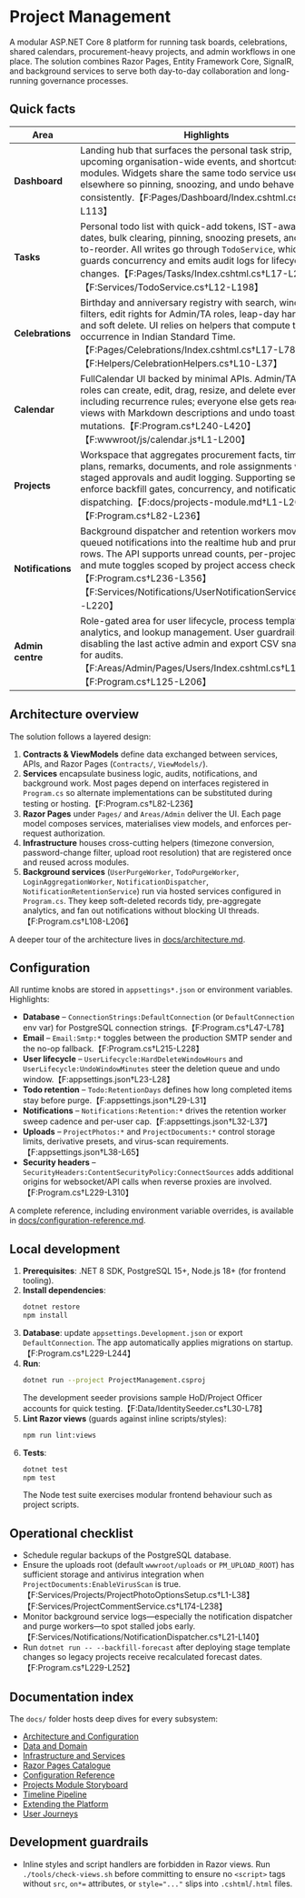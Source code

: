# Project Management

A modular ASP.NET Core 8 platform for running task boards, celebrations, shared calendars, procurement-heavy projects, and admin workflows in one place. The solution combines Razor Pages, Entity Framework Core, SignalR, and background services to serve both day-to-day collaboration and long-running governance processes.

## Quick facts

| Area | Highlights |
| --- | --- |
| **Dashboard** | Landing hub that surfaces the personal task strip, upcoming organisation-wide events, and shortcuts to key modules. Widgets share the same todo service used elsewhere so pinning, snoozing, and undo behave consistently.【F:Pages/Dashboard/Index.cshtml.cs†L18-L113】 |
| **Tasks** | Personal todo list with quick-add tokens, IST-aware due dates, bulk clearing, pinning, snoozing presets, and drag-to-reorder. All writes go through `TodoService`, which guards concurrency and emits audit logs for lifecycle changes.【F:Pages/Tasks/Index.cshtml.cs†L17-L206】【F:Services/TodoService.cs†L12-L198】 |
| **Celebrations** | Birthday and anniversary registry with search, window filters, edit rights for Admin/TA roles, leap-day handling, and soft delete. UI relies on helpers that compute the next occurrence in Indian Standard Time.【F:Pages/Celebrations/Index.cshtml.cs†L17-L78】【F:Helpers/CelebrationHelpers.cs†L10-L37】 |
| **Calendar** | FullCalendar UI backed by minimal APIs. Admin/TA/HoD roles can create, edit, drag, resize, and delete events including recurrence rules; everyone else gets read-only views with Markdown descriptions and undo toasts on mutations.【F:Program.cs†L240-L420】【F:wwwroot/js/calendar.js†L1-L200】 |
| **Projects** | Workspace that aggregates procurement facts, timeline plans, remarks, documents, and role assignments with staged approvals and audit logging. Supporting services enforce backfill gates, concurrency, and notification dispatching.【F:docs/projects-module.md†L1-L206】【F:Program.cs†L82-L236】 |
| **Notifications** | Background dispatcher and retention workers move queued notifications into the realtime hub and prune old rows. The API supports unread counts, per-project filters, and mute toggles scoped by project access checks.【F:Program.cs†L236-L356】【F:Services/Notifications/UserNotificationService.cs†L23-L220】 |
| **Admin centre** | Role-gated area for user lifecycle, process templates, analytics, and lookup management. User guardrails block disabling the last active admin and export CSV snapshots for audits.【F:Areas/Admin/Pages/Users/Index.cshtml.cs†L14-L87】【F:Program.cs†L125-L206】 |

## Architecture overview

The solution follows a layered design:

1. **Contracts & ViewModels** define data exchanged between services, APIs, and Razor Pages (`Contracts/`, `ViewModels/`).
2. **Services** encapsulate business logic, audits, notifications, and background work. Most pages depend on interfaces registered in `Program.cs` so alternate implementations can be substituted during testing or hosting.【F:Program.cs†L82-L236】
3. **Razor Pages** under `Pages/` and `Areas/Admin` deliver the UI. Each page model composes services, materialises view models, and enforces per-request authorization.
4. **Infrastructure** houses cross-cutting helpers (timezone conversion, password-change filter, upload root resolution) that are registered once and reused across modules.
5. **Background services** (`UserPurgeWorker`, `TodoPurgeWorker`, `LoginAggregationWorker`, `NotificationDispatcher`, `NotificationRetentionService`) run via hosted services configured in `Program.cs`. They keep soft-deleted records tidy, pre-aggregate analytics, and fan out notifications without blocking UI threads.【F:Program.cs†L108-L206】

A deeper tour of the architecture lives in [docs/architecture.md](docs/architecture.md).

## Configuration

All runtime knobs are stored in `appsettings*.json` or environment variables. Highlights:

- **Database** – `ConnectionStrings:DefaultConnection` (or `DefaultConnection` env var) for PostgreSQL connection strings.【F:Program.cs†L47-L78】
- **Email** – `Email:Smtp:*` toggles between the production SMTP sender and the no-op fallback.【F:Program.cs†L215-L228】
- **User lifecycle** – `UserLifecycle:HardDeleteWindowHours` and `UserLifecycle:UndoWindowMinutes` steer the deletion queue and undo window.【F:appsettings.json†L23-L28】
- **Todo retention** – `Todo:RetentionDays` defines how long completed items stay before purge.【F:appsettings.json†L29-L31】
- **Notifications** – `Notifications:Retention:*` drives the retention worker sweep cadence and per-user cap.【F:appsettings.json†L32-L37】
- **Uploads** – `ProjectPhotos:*` and `ProjectDocuments:*` control storage limits, derivative presets, and virus-scan requirements.【F:appsettings.json†L38-L65】
- **Security headers** – `SecurityHeaders:ContentSecurityPolicy:ConnectSources` adds additional origins for websocket/API calls when reverse proxies are involved.【F:Program.cs†L229-L310】

A complete reference, including environment variable overrides, is available in [docs/configuration-reference.md](docs/configuration-reference.md).

## Local development

1. **Prerequisites**: .NET 8 SDK, PostgreSQL 15+, Node.js 18+ (for frontend tooling).
2. **Install dependencies**:
   ```bash
   dotnet restore
   npm install
   ```
3. **Database**: update `appsettings.Development.json` or export `DefaultConnection`. The app automatically applies migrations on startup.【F:Program.cs†L229-L244】
4. **Run**:
   ```bash
   dotnet run --project ProjectManagement.csproj
   ```
   The development seeder provisions sample HoD/Project Officer accounts for quick testing.【F:Data/IdentitySeeder.cs†L30-L78】
5. **Lint Razor views** (guards against inline scripts/styles):
   ```bash
   npm run lint:views
   ```
6. **Tests**:
   ```bash
   dotnet test
   npm test
   ```
   The Node test suite exercises modular frontend behaviour such as project scripts.

## Operational checklist

- Schedule regular backups of the PostgreSQL database.
- Ensure the uploads root (default `wwwroot/uploads` or `PM_UPLOAD_ROOT`) has sufficient storage and antivirus integration when `ProjectDocuments:EnableVirusScan` is true.【F:Services/Projects/ProjectPhotoOptionsSetup.cs†L1-L38】【F:Services/ProjectCommentService.cs†L174-L238】
- Monitor background service logs—especially the notification dispatcher and purge workers—to spot stalled jobs early.【F:Services/Notifications/NotificationDispatcher.cs†L21-L140】
- Run `dotnet run -- --backfill-forecast` after deploying stage template changes so legacy projects receive recalculated forecast dates.【F:Program.cs†L229-L252】

## Documentation index

The `docs/` folder hosts deep dives for every subsystem:

- [Architecture and Configuration](docs/architecture.md)
- [Data and Domain](docs/data-domain.md)
- [Infrastructure and Services](docs/infrastructure-services.md)
- [Razor Pages Catalogue](docs/razor-pages.md)
- [Configuration Reference](docs/configuration-reference.md)
- [Projects Module Storyboard](docs/projects-module.md)
- [Timeline Pipeline](docs/timeline.md)
- [Extending the Platform](docs/extending.md)
- [User Journeys](docs/user-guide/README.md)

## Development guardrails

- Inline styles and script handlers are forbidden in Razor views. Run `./tools/check-views.sh` before committing to ensure no `<script>` tags without `src`, `on*=` attributes, or `style="..."` slips into `.cshtml`/`.html` files.
